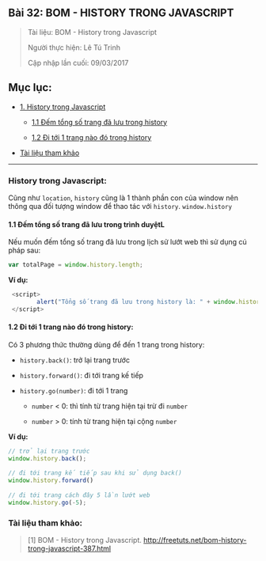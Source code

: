 ## Bài 32: BOM - HISTORY TRONG JAVASCRIPT

> Tài liệu: BOM - History trong Javascript
>
> Người thực hiện: Lê Tú Trinh
>
> Cập nhập lần cuối: 09/03/2017

## Mục lục:

- [1. History trong Javascript](#1)

	- [1.1 Đếm tổng số trang đã lưu trong history](#1.1)

	- [1.2 Đi tới 1 trang nào đó trong history](#1.2)

- [Tài liệu tham khảo](#2)

***

<a name="1"></a>
### History trong Javascript:

Cũng như `location`, `history` cũng là 1 thành phần con của window nên thông qua đối tượng window để thao tác với `history`. `window.history`

<a name="1.1"></a>
#### 1.1 Đếm tổng số trang đã lưu trong trình duyệtL

Nếu muốn đếm tổng số trang đã lưu trong lịch sử lướt web thì sử dụng cú pháp sau:

```javascript
var totalPage = window.history.length;
```

**Ví dụ:**

```javascript
 <script>
        alert("Tổng số trang đã lưu trong history là: " + window.history.length);
 </script>
```

<a name="1.2"></a>
#### 1.2 Đi tới 1 trang nào đó trong history:

Có 3 phương thức thường dùng để đến 1 trang trong history:

- `history.back()`: trở lại trang trước

- `history.forward()`: đi tới trang kế tiếp

- `history.go(number)`: đi tới 1 trang

	+ `number` < 0: thì tính từ trang hiện tại trừ đi `number`

	+ `number` > 0: tính từ trang hiện tại cộng `number`

**Ví dụ:**

```javascript
// trở lại trang trước
window.history.back();
 
// đi tới trang kế tiếp sau khi sử dụng back()
window.history.forward()
 
// đi tới trang cách đây 5 lần lướt web
window.history.go(-5);
```

<a name="2"></a>
### Tài liệu tham khảo:

> [1] BOM - History trong Javascript. http://freetuts.net/bom-history-trong-javascript-387.html